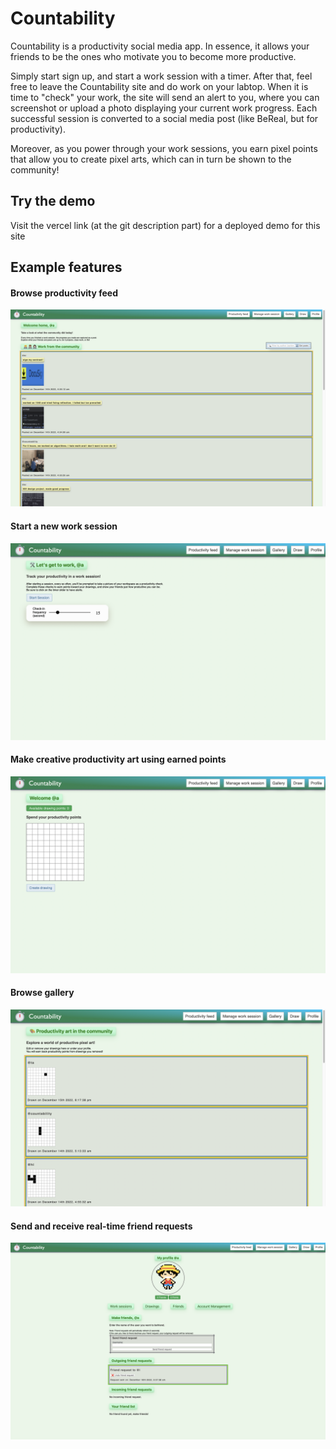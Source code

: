 # Countability

Countability is a productivity social media app. In essence, it allows your friends to be the ones who motivate you to become more productive. 

Simply start sign up, and start a work session with a timer. After that, feel free to leave the Countability site and do work on your labtop. When it is time to "check" your work, the site will send an alert to you, where you can screenshot or upload a photo displaying your current work progress. Each successful session is converted to a social media post (like BeReal, but for productivity).

Moreover, as you power through your work sessions, you earn pixel points that allow you to create pixel arts, which can in turn be shown to the community!

## Try the demo
Visit the vercel link (at the git description part) for a deployed demo for this site

## Example features
#### Browse productivity feed
![Home](/images/feed_.png)

#### Start a new work session
![Home](/images/work.png)

#### Make creative productivity art using earned points
![Home](/images/draw.png)

#### Browse gallery
![Home](/images/gallery.png)

#### Send and receive real-time friend requests
![Home](/images/friendRequest.png)
